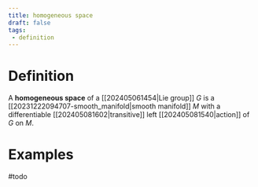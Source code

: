 ```yaml
---
title: homogeneous space
draft: false
tags:
 - definition
---
```

# Definition
A **homogeneous space** of a [[202405061454|Lie group]] $G$ is a [[20231222094707-smooth_manifold|smooth manifold]] $M$ with a differentiable [[202405081602|transitive]] left [[202405081540|action]] of $G$ on $M$. 

# Examples 
#todo 

